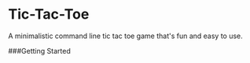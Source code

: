# Tic-Tac-Toe
A minimalistic command line tic tac toe game that's fun and easy to use.

###Getting Started
